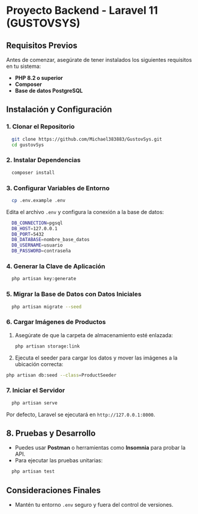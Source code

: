 # Proyecto Backend - Laravel 11 (GUSTOVSYS)

## Requisitos Previos

Antes de comenzar, asegúrate de tener instalados los siguientes requisitos en tu sistema:

- **PHP 8.2 o superior**
- **Composer**
- **Base de datos PostgreSQL**

## Instalación y Configuración

### 1. Clonar el Repositorio
```sh
  git clone https://github.com/Michael383883/GustovSys.git
  cd gustovSys
```

### 2. Instalar Dependencias
```sh
  composer install
```

### 3. Configurar Variables de Entorno
```sh
  cp .env.example .env
```
Edita el archivo `.env` y configura la conexión a la base de datos:
```sh
  DB_CONNECTION=pgsql
  DB_HOST=127.0.0.1
  DB_PORT=5432
  DB_DATABASE=nombre_base_datos
  DB_USERNAME=usuario
  DB_PASSWORD=contraseña
```

### 4. Generar la Clave de Aplicación
```sh
  php artisan key:generate
```

### 5. Migrar la Base de Datos con Datos Iniciales
```sh
  php artisan migrate --seed
```

### 6. Cargar Imágenes de Productos
1. Asegúrate de que la carpeta de almacenamiento esté enlazada:
   ```sh
   php artisan storage:link
   ```
2.  Ejecuta el seeder para cargar los datos y mover las imágenes a la ubicación correcta:
   ```sh
   php artisan db:seed --class=ProductSeeder
   ```

### 7. Iniciar el Servidor
```sh
  php artisan serve
```
Por defecto, Laravel se ejecutará en `http://127.0.0.1:8000`.

## 8. Pruebas y Desarrollo
- Puedes usar **Postman** o herramientas como **Insomnia** para probar la API.
- Para ejecutar las pruebas unitarias:
```sh
  php artisan test
```

## Consideraciones Finales
- Mantén tu entorno `.env` seguro y fuera del control de versiones.
